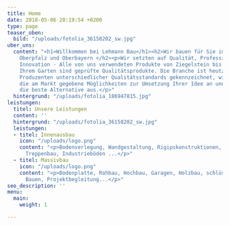 ```yaml
---
title: Home
date: 2018-05-06 20:19:54 +0200
type: page
teaser_oben:
  bild: "/uploads/fotolia_36158202_sw.jpg"
uber_uns:
  content: "<h1>Willkommen bei Lehmann Bau</h1><h2>Wir bauen für Sie im Raum <br>Niederbayern,
    Oberpfalz und Oberbayern </h2><p>Wir setzten auf Qualität, Professionalität und
    Innovation - Alle von uns verwendeten Produkte von Ziegelstein bis zum Baum in
    Ihrem Garten sind geprüfte Qualitätsprodukte. Die Branche ist heutzutage von vielen
    Produzenten unterschiedlicher Qualitätsstandards gekennzeichnet, wir zeigen Ihnen
    die am Markt gegebene Möglichkeiten zur Umsetzung Ihrer Idee an und wählen gemeinsam
    die beste Alternative aus.</p>"
  hintergrund: "/uploads/fotolia_186947815.jpg"
leistungen:
  titel: Unsere Leistungen
  content: ''
  hintergrund: "/uploads/fotolia_36158202_sw.jpg"
  leistungen:
  - titel: Innenausbau
    icon: "/uploads/logo.png"
    content: "<p>Bodenverlegung, Wandgestaltung, Rigipskonstruktionen, Isolierung,
      Treppenbau, Industrieböden ...</p>"
  - titel: Massivbau
    icon: "/uploads/logo.png"
    content: "<p>Bodenplatte, Rohbau, Hochbau, Garagen, Holzbau, schlüsselfertiges
      Bauen, Projektbegleitung...</p>"
seo_description: ''
menu:
  main:
    weight: 1

---
```

